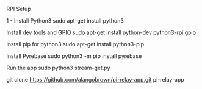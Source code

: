 RPI Setup

1 - Install Python3
sudo apt-get install python3

Install dev tools and GPIO
sudo apt-get install python-dev python3-rpi.gpio

Install pip for python3
sudo apt-get install python3-pip


Install Pyrebase
sudo python3 -m pip install pyrebase

Run the app
sudo python3 stream-get.py






git clone https://github.com/alangobrown/pi-relay-app.git pi-relay-app


